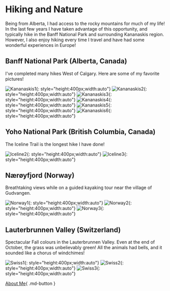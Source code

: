 # Hiking and Nature

Being from Alberta, I had access to the rocky mountains for much of my life! In the last few years I have taken advantage of this opportunity, and typically hike in the Banff National Park and surrounding Kananaskis region. However, I also enjoy hiking every time I travel and have had some wonderful experiences in Europe!

## Banff National Park (Alberta, Canada)
I've completed many hikes West of Calgary. Here are some of my favorite pictures!

![Kananaskis1](./media/kan1.jpg "Banff/Kananaskis"){: style="height:400px;width:auto"}
![Kananaskis2](./media/kan2.jpg "Banff/Kananaskis"){: style="height:400px;width:auto"}
![Kananaskis3](./media/kan3.jpg "Banff/Kananaskis"){: style="height:400px;width:auto"}
![Kananaskis4](./media/kan4.jpg "Banff/Kananaskis"){: style="height:400px;width:auto"}
![Kananaskis5](./media/kan5.jpg "Banff/Kananaskis"){: style="height:400px;width:auto"}
![Kananaskis6](./media/kan6.jpg "Banff/Kananaskis"){: style="height:400px;width:auto"}

## Yoho National Park (British Columbia, Canada)
The Iceline Trail is the longest hike I have done!

![Iceline2](./media/iceline2.jpg "Iceline Trail"){: style="height:400px;width:auto"}
![Iceline3](./media/iceline3.jpg "Iceline Trail"){: style="height:400px;width:auto"}

## Nærøyfjord (Norway)
Breathtaking views while on a guided kayaking tour near the village of Gudvangen.

![Norway1](./media/norway1.jpg "Norway"){: style="height:400px;width:auto"}
![Norway2](./media/norway2.jpg "Norway"){: style="height:400px;width:auto"}
![Norway3](./media/norway3.jpg "Norway"){: style="height:400px;width:auto"}


## Lauterbrunnen Valley (Switzerland)
Spectacular Fall colours in the Lauterbrunnen Valley. Even at the end of October, the grass was unbelievably green! All the animals had bells, and it sounded like a chorus of windchimes!

![Swiss1](./media/swiss1.jpg "Lauterbrunnen"){: style="height:400px;width:auto"}
![Swiss2](./media/swiss2.jpg "Lauterbrunnen"){: style="height:400px;width:auto"}
![Swiss3](./media/swiss3.jpg "Lauterbrunnen"){: style="height:400px;width:auto"}

[About Me](../about/index.md){ .md-button }